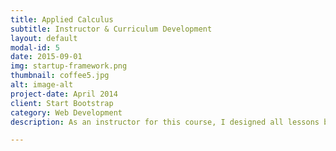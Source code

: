```yaml
---
title: Applied Calculus
subtitle: Instructor & Curriculum Development
layout: default
modal-id: 5
date: 2015-09-01
img: startup-framework.png
thumbnail: coffee5.jpg
alt: image-alt
project-date: April 2014
client: Start Bootstrap
category: Web Development
description: As an instructor for this course, I designed all lessons based on given curriculum lecturing three days per week; wrote, administered, and graded all exams; and provided tutoring services to undergraduate students enrolled in math classes ranging from college algebra to differential equations.

---
```

